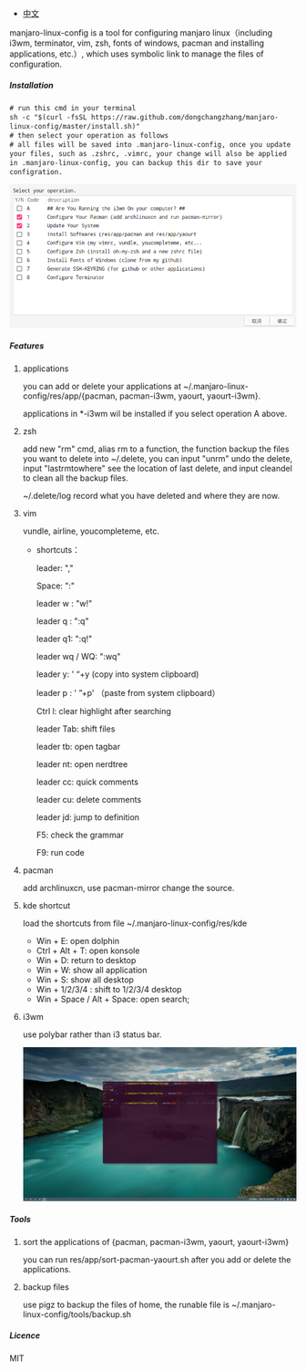 * [中文](README.cn.md)

manjaro-linux-config is a tool for configuring manjaro linux（including i3wm, terminator, vim, zsh, fonts of windows, pacman and installing applications, etc.）, which uses symbolic link to manage the files of configuration.

##### Installation

```shell
# run this cmd in your terminal
sh -c "$(curl -fsSL https://raw.github.com/dongchangzhang/manjaro-linux-config/master/install.sh)"
# then select your operation as follows
# all files will be saved into .manjaro-linux-config, once you update your files, such as .zshrc, .vimrc, your change will also be applied in .manjaro-linux-config, you can backup this dir to save your configration.
```

![ui](preview/ui.png)

##### Features

1. applications

   you can add or delete your applications at ~/.manjaro-linux-config/res/app/{pacman, pacman-i3wm, yaourt, yaourt-i3wm}.

   applications in *-i3wm wil be installed if you select operation A above.

2. zsh

   add new "rm" cmd, alias rm to a function, the function backup the files you want to delete into ~/.delete, you can input "unrm" undo the delete, input "lastrmtowhere" see the location of last delete, and input cleandel to clean all the backup files.

   ~/.delete/log record what you have deleted and where they are now.

3. vim

   vundle, airline, youcompleteme, etc.

   * shortcuts：

     leader: ","

     Space: ":"

     leader w : "w!"

     leader q : ":q"

     leader q1: ":q!"

     leader wq / WQ: ":wq"

     leader y: ' “+y  (copy into system clipboard)

     leader p : ' ”+p' （paste from system clipboard）

     Ctrl l: clear highlight after searching

     leader Tab: shift files

     leader tb: open tagbar

     leader nt: open nerdtree

     leader cc: quick comments

     leader cu: delete comments

     leader jd: jump to definition

     F5: check the grammar

     F9: run code

4. pacman

   add archlinuxcn, use pacman-mirror change the source.

5. kde shortcut

   load the shortcuts from file ~/.manjaro-linux-config/res/kde

   * Win + E: open dolphin
   * Ctrl + Alt + T: open konsole
   * Win + D: return to desktop
   * Win + W: show all application
   * Win + S: show all desktop
   * Win + 1/2/3/4 : shift to 1/2/3/4 desktop
   * Win + Space / Alt + Space: open search;

6. i3wm

   use polybar rather than i3 status bar.

   ![i3wm](preview/i3wm.png)

##### Tools

1. sort the applications of {pacman, pacman-i3wm, yaourt, yaourt-i3wm}

   you can run res/app/sort-pacman-yaourt.sh after you add or delete the applications.

2. backup files

   use pigz to backup the files of home, the runable file is ~/.manjaro-linux-config/tools/backup.sh

##### Licence
   MIT

